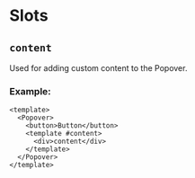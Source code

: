 # Slots

## `content`

Used for adding custom content to the Popover.

### Example:

```vue
<template>
  <Popover>
    <button>Button</button>
    <template #content>
      <div>content</div>
    </template>
  </Popover>
</template>
```
